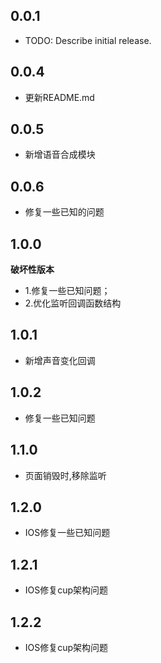 ## 0.0.1

* TODO: Describe initial release.


## 0.0.4

* 更新README.md

## 0.0.5
* 新增语音合成模块


## 0.0.6
* 修复一些已知的问题

## 1.0.0
**破坏性版本**
* 1.修复一些已知问题；
* 2.优化监听回调函数结构

## 1.0.1
* 新增声音变化回调

## 1.0.2
* 修复一些已知问题

## 1.1.0
* 页面销毁时,移除监听

## 1.2.0
* IOS修复一些已知问题

## 1.2.1
* IOS修复cup架构问题

## 1.2.2
* IOS修复cup架构问题